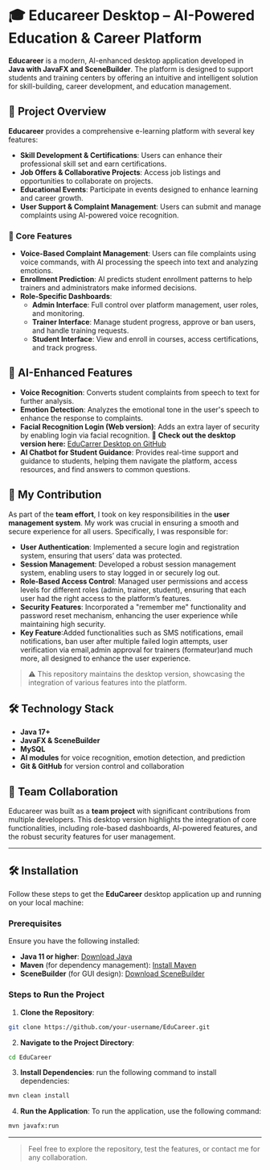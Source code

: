 # 🎓 Educareer Desktop – AI-Powered Education & Career Platform

**Educareer** is a modern, AI-enhanced desktop application developed in **Java with JavaFX and SceneBuilder**. The platform is designed to support students and training centers by offering an intuitive and intelligent solution for skill-building, career development, and education management.

## 🌟 Project Overview

**Educareer** provides a comprehensive e-learning platform with several key features:

- **Skill Development & Certifications**: Users can enhance their professional skill set and earn certifications.
- **Job Offers & Collaborative Projects**: Access job listings and opportunities to collaborate on projects.
- **Educational Events**: Participate in events designed to enhance learning and career growth.
- **User Support & Complaint Management**: Users can submit and manage complaints using AI-powered voice recognition.

### 🧩 Core Features

- **Voice-Based Complaint Management**: Users can file complaints using voice commands, with AI processing the speech into text and analyzing emotions.
- **Enrollment Prediction**: AI predicts student enrollment patterns to help trainers and administrators make informed decisions.
- **Role-Specific Dashboards**:  
  - **Admin Interface**: Full control over platform management, user roles, and monitoring.
  - **Trainer Interface**: Manage student progress, approve or ban users, and handle training requests.
  - **Student Interface**: View and enroll in courses, access certifications, and track progress.

## 🧠 AI-Enhanced Features

- **Voice Recognition**: Converts student complaints from speech to text for further analysis.
- **Emotion Detection**: Analyzes the emotional tone in the user's speech to enhance the response to complaints.
- **Facial Recognition Login (Web version)**: Adds an extra layer of security by enabling login via facial recognition.
  🔗 **Check out the desktop version here:** [EduCarrer Desktop on GitHub](https://github.com/AbdelbadiiTlijani/Educareer-Web)
- **AI Chatbot for Student Guidance**: Provides real-time support and guidance to students, helping them navigate the platform, access resources, and find answers to common questions.


## 💼 My Contribution

As part of the **team effort**, I took on key responsibilities in the **user management system**. My work was crucial in ensuring a smooth and secure experience for all users. Specifically, I was responsible for:

- **User Authentication**: Implemented a secure login and registration system, ensuring that users’ data was protected.
- **Session Management**: Developed a robust session management system, enabling users to stay logged in or securely log out.
- **Role-Based Access Control**: Managed user permissions and access levels for different roles (admin, trainer, student), ensuring that each user had the right access to the platform’s features.
- **Security Features**: Incorporated a "remember me" functionality and password reset mechanism, enhancing the user experience while maintaining high security.
- **Key Feature**:Added functionalities such as SMS notifications, email notifications, ban user after multiple failed login attempts, user verification via email,admin approval for trainers (formateur)and much more, all designed to enhance the user experience.
  
> ⚠️ This repository maintains the desktop version, showcasing the integration of various features into the platform.

## 🛠 Technology Stack

- **Java 17+**
- **JavaFX & SceneBuilder**
- **MySQL**
- **AI modules** for voice recognition, emotion detection, and prediction
- **Git & GitHub** for version control and collaboration


## 🤝 Team Collaboration

Educareer was built as a **team project** with significant contributions from multiple developers. This desktop version highlights the integration of core functionalities, including role-based dashboards, AI-powered features, and the robust security features for user management.

---
## 🛠️ Installation

Follow these steps to get the **EduCareer** desktop application up and running on your local machine:

### Prerequisites
Ensure you have the following installed:
- **Java 11 or higher**: [Download Java](https://www.oracle.com/java/technologies/javase-jdk11-downloads.html)
- **Maven** (for dependency management): [Install Maven](https://maven.apache.org/install.html)
- **SceneBuilder** (for GUI design): [Download SceneBuilder](https://gluonhq.com/products/scene-builder/)

### Steps to Run the Project
1. **Clone the Repository**:
```bash
git clone https://github.com/your-username/EduCareer.git
```
2. **Navigate to the Project Directory**:
```bash
cd EduCareer
```
3. **Install Dependencies**:
run the following command to install dependencies:
```bash
mvn clean install
```
4. **Run the Application**:
To run the application, use the following command:
```bash
mvn javafx:run
```

---

> Feel free to explore the repository, test the features, or contact me for any collaboration.
